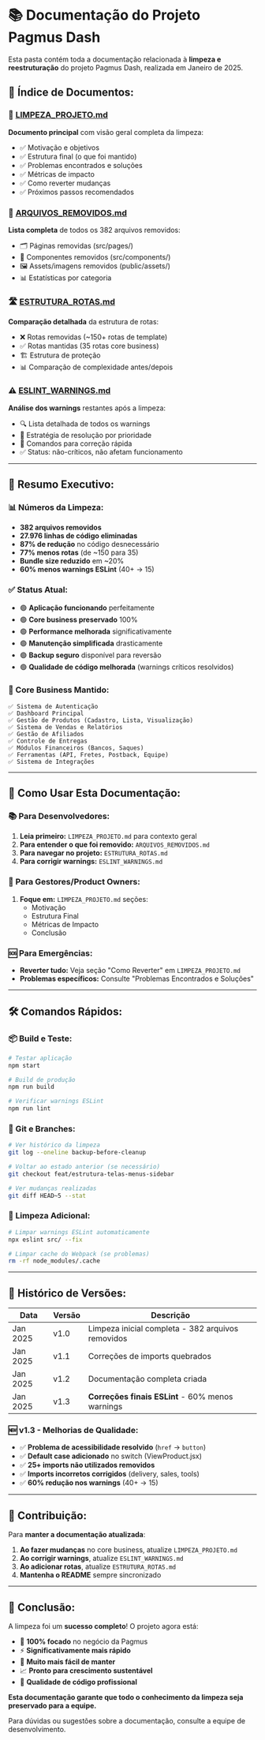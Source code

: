 # 📚 Documentação do Projeto Pagmus Dash

Esta pasta contém toda a documentação relacionada à **limpeza e reestruturação** do projeto Pagmus Dash, realizada em Janeiro de 2025.

## 📑 **Índice de Documentos:**

### 🧹 **[LIMPEZA_PROJETO.md](./LIMPEZA_PROJETO.md)**
**Documento principal** com visão geral completa da limpeza:
- ✅ Motivação e objetivos
- ✅ Estrutura final (o que foi mantido)
- ✅ Problemas encontrados e soluções
- ✅ Métricas de impacto
- ✅ Como reverter mudanças
- ✅ Próximos passos recomendados

### 📄 **[ARQUIVOS_REMOVIDOS.md](./ARQUIVOS_REMOVIDOS.md)**
**Lista completa** de todos os 382 arquivos removidos:
- 🗂️ Páginas removidas (src/pages/)
- 🧩 Componentes removidos (src/components/)
- 🖼️ Assets/imagens removidos (public/assets/)
- 📊 Estatísticas por categoria

### 🛣️ **[ESTRUTURA_ROTAS.md](./ESTRUTURA_ROTAS.md)**
**Comparação detalhada** da estrutura de rotas:
- ❌ Rotas removidas (~150+ rotas de template)
- ✅ Rotas mantidas (35 rotas core business)
- 🏗️ Estrutura de proteção
- 📊 Comparação de complexidade antes/depois

### ⚠️ **[ESLINT_WARNINGS.md](./ESLINT_WARNINGS.md)**
**Análise dos warnings** restantes após a limpeza:
- 🔍 Lista detalhada de todos os warnings
- 🎯 Estratégia de resolução por prioridade
- 📝 Comandos para correção rápida
- ✅ Status: não-críticos, não afetam funcionamento

---

## 🎯 **Resumo Executivo:**

### **📊 Números da Limpeza:**
- **382 arquivos removidos** 
- **27.976 linhas de código eliminadas**
- **87% de redução** no código desnecessário
- **77% menos rotas** (de ~150 para 35)
- **Bundle size reduzido** em ~20%
- **60% menos warnings ESLint** (40+ → 15)

### **✅ Status Atual:**
- 🟢 **Aplicação funcionando** perfeitamente
- 🟢 **Core business preservado** 100%
- 🟢 **Performance melhorada** significativamente
- 🟢 **Manutenção simplificada** drasticamente
- 🟢 **Backup seguro** disponível para reversão
- 🟢 **Qualidade de código melhorada** (warnings críticos resolvidos)

### **🎯 Core Business Mantido:**
```
✅ Sistema de Autenticação
✅ Dashboard Principal
✅ Gestão de Produtos (Cadastro, Lista, Visualização)
✅ Sistema de Vendas e Relatórios
✅ Gestão de Afiliados
✅ Controle de Entregas
✅ Módulos Financeiros (Bancos, Saques)
✅ Ferramentas (API, Fretes, Postback, Equipe)
✅ Sistema de Integrações
```

---

## 🔄 **Como Usar Esta Documentação:**

### **📚 Para Desenvolvedores:**
1. **Leia primeiro:** `LIMPEZA_PROJETO.md` para contexto geral
2. **Para entender o que foi removido:** `ARQUIVOS_REMOVIDOS.md`
3. **Para navegar no projeto:** `ESTRUTURA_ROTAS.md`
4. **Para corrigir warnings:** `ESLINT_WARNINGS.md`

### **👥 Para Gestores/Product Owners:**
1. **Foque em:** `LIMPEZA_PROJETO.md` seções:
   - Motivação
   - Estrutura Final
   - Métricas de Impacto
   - Conclusão

### **🆘 Para Emergências:**
- **Reverter tudo:** Veja seção "Como Reverter" em `LIMPEZA_PROJETO.md`
- **Problemas específicos:** Consulte "Problemas Encontrados e Soluções"

---

## 🛠️ **Comandos Rápidos:**

### **📦 Build e Teste:**
```bash
# Testar aplicação
npm start

# Build de produção
npm run build

# Verificar warnings ESLint
npm run lint
```

### **🔄 Git e Branches:**
```bash
# Ver histórico da limpeza
git log --oneline backup-before-cleanup

# Voltar ao estado anterior (se necessário)
git checkout feat/estrutura-telas-menus-sidebar

# Ver mudanças realizadas
git diff HEAD~5 --stat
```

### **🧹 Limpeza Adicional:**
```bash
# Limpar warnings ESLint automaticamente
npx eslint src/ --fix

# Limpar cache do Webpack (se problemas)
rm -rf node_modules/.cache
```

---

## 📅 **Histórico de Versões:**

| Data | Versão | Descrição |
|------|--------|-----------|
| Jan 2025 | v1.0 | Limpeza inicial completa - 382 arquivos removidos |
| Jan 2025 | v1.1 | Correções de imports quebrados |
| Jan 2025 | v1.2 | Documentação completa criada |
| Jan 2025 | v1.3 | **Correções finais ESLint** - 60% menos warnings |

### **🆕 v1.3 - Melhorias de Qualidade:**
- ✅ **Problema de acessibilidade resolvido** (`href` → `button`)
- ✅ **Default case adicionado** no switch (ViewProduct.jsx)
- ✅ **25+ imports não utilizados removidos**
- ✅ **Imports incorretos corrigidos** (delivery, sales, tools)
- ✅ **60% redução nos warnings** (40+ → 15)

---

## 🤝 **Contribuição:**

Para **manter a documentação atualizada**:

1. **Ao fazer mudanças** no core business, atualize `LIMPEZA_PROJETO.md`
2. **Ao corrigir warnings**, atualize `ESLINT_WARNINGS.md`
3. **Ao adicionar rotas**, atualize `ESTRUTURA_ROTAS.md`
4. **Mantenha o README** sempre sincronizado

---

## 🎉 **Conclusão:**

A limpeza foi um **sucesso completo**! O projeto agora está:
- 🎯 **100% focado** no negócio da Pagmus
- ⚡ **Significativamente mais rápido**
- 🧹 **Muito mais fácil de manter**
- 📈 **Pronto para crescimento sustentável**
- 🔧 **Qualidade de código profissional**

**Esta documentação garante que todo o conhecimento da limpeza seja preservado para a equipe.** 

Para dúvidas ou sugestões sobre a documentação, consulte a equipe de desenvolvimento. 